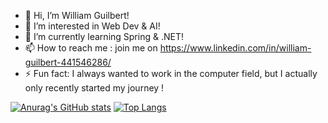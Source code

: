 - 👋 Hi, I’m William Guilbert!
- 👀 I’m interested in Web Dev & AI!
- 🌱 I’m currently learning Spring & .NET!
- 📫 How to reach me : join me on https://www.linkedin.com/in/william-guilbert-441546286/
- ⚡ Fun fact: I always wanted to work in the computer field, but I actually only recently started my journey !

[![Anurag's GitHub stats](https://github-readme-stats.vercel.app/api?username=willguilbert)](https://github.com/anuraghazra/github-readme-stats) [![Top Langs](https://github-readme-stats.vercel.app/api/top-langs/?username=willguilbert&layout=donut)](https://github.com/anuraghazra/github-readme-stats)
